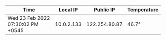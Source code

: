 | Time     | Local IP | Public IP | Temperature |
| ----------- | ----------- | ----------- | ----------- |
| Wed 23 Feb 2022 07:30:02 PM +0545      | 10.0.2.133     | 122.254.80.87  | 46.7° |
